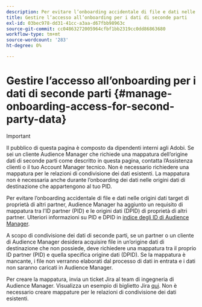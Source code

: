 ```yaml
---
description: Per evitare l’onboarding accidentale di file e dati nelle origini dati di destinazione di proprietà di altri partner o clienti, Audience Manager ha aggiunto un requisito di mappatura tra l’ID partner (PID) e le origini dati di proprietà di altri partner.
title: Gestire l’accesso all’onboarding per i dati di seconde parti
exl-id: 03bec978-dd31-41cc-a3aa-d67fbb98963c
source-git-commit: cc04863272005964cfbf1bb2319cc0dd86863680
workflow-type: tm+mt
source-wordcount: '283'
ht-degree: 0%

---
```


# Gestire l’accesso all’onboarding per i dati di seconde parti {#manage-onboarding-access-for-second-party-data}

>[!IMPORTANT]
>
> Il pubblico di questa pagina è composto da dipendenti interni agli Adobi. Se sei un cliente Audience Manager che richiede una mappatura dell’origine dati di seconde parti come descritto in questa pagina, contatta l’Assistenza clienti o il tuo Account Manager tecnico.
> Non è necessario richiedere una mappatura per le relazioni di condivisione dei dati esistenti. La mappatura non è necessaria anche durante l’onboarding dei dati nelle origini dati di destinazione che appartengono al tuo PID.

Per evitare l’onboarding accidentale di file e dati nelle origini dati target di proprietà di altri partner, Audience Manager ha aggiunto un requisito di mappatura tra l’ID partner (PID) e le origini dati (DPID) di proprietà di altri partner. Ulteriori informazioni su PID e DPID in [indice degli ID di Audience Manager](https://experienceleague.adobe.com/docs/audience-manager/user-guide/reference/ids-in-aam.html).

A scopo di condivisione dei dati di seconde parti, se un partner o un cliente di Audience Manager desidera acquisire file in un’origine dati di destinazione che non possiede, deve richiedere una mappatura tra il proprio ID partner (PID) e quella specifica origine dati (DPID). Se la mappatura è mancante, i file non verranno elaborati dal processo di dati in entrata e i dati non saranno caricati in Audience Manager.

Per creare la mappatura, invia un ticket Jira al team di ingegneria di Audience Manager. Visualizza un esempio di biglietto Jira [qui](https://jira.corp.adobe.com/browse/AAM-60353). Non è necessario creare mappature per le relazioni di condivisione dei dati esistenti.
